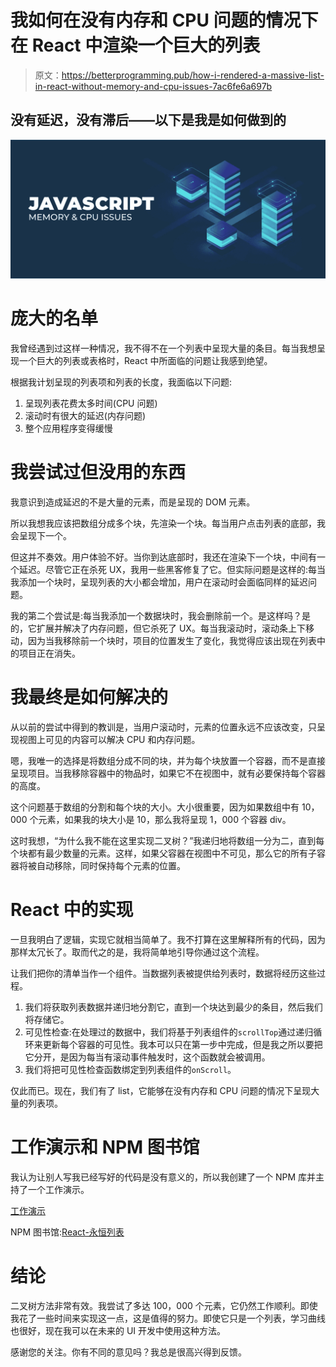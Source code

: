 # 我如何在没有内存和 CPU 问题的情况下在 React 中渲染一个巨大的列表

> 原文：<https://betterprogramming.pub/how-i-rendered-a-massive-list-in-react-without-memory-and-cpu-issues-7ac6fe6a697b>

## 没有延迟，没有滞后——以下是我是如何做到的

![](img/c56860f25020a4ab20f799e4a26a5fb2.png)

# 庞大的名单

我曾经遇到过这样一种情况，我不得不在一个列表中呈现大量的条目。每当我想呈现一个巨大的列表或表格时，React 中所面临的问题让我感到绝望。

根据我计划呈现的列表项和列表的长度，我面临以下问题:

1.  呈现列表花费太多时间(CPU 问题)
2.  滚动时有很大的延迟(内存问题)
3.  整个应用程序变得缓慢

# 我尝试过但没用的东西

我意识到造成延迟的不是大量的元素，而是呈现的 DOM 元素。

所以我想我应该把数组分成多个块，先渲染一个块。每当用户点击列表的底部，我会呈现下一个。

但这并不奏效。用户体验不好。当你到达底部时，我还在渲染下一个块，中间有一个延迟。尽管它正在杀死 UX，我用一些黑客修复了它。但实际问题是这样的:每当我添加一个块时，呈现列表的大小都会增加，用户在滚动时会面临同样的延迟问题。

我的第二个尝试是:每当我添加一个数据块时，我会删除前一个。是这样吗？是的，它扩展并解决了内存问题，但它杀死了 UX。每当我滚动时，滚动条上下移动，因为当我移除前一个块时，项目的位置发生了变化，我觉得应该出现在列表中的项目正在消失。

# 我最终是如何解决的

从以前的尝试中得到的教训是，当用户滚动时，元素的位置永远不应该改变，只呈现视图上可见的内容可以解决 CPU 和内存问题。

嗯，我唯一的选择是将数组分成不同的块，并为每个块放置一个容器，而不是直接呈现项目。当我移除容器中的物品时，如果它不在视图中，就有必要保持每个容器的高度。

这个问题基于数组的分割和每个块的大小。大小很重要，因为如果数组中有 10，000 个元素，如果我的块大小是 10，那么我将呈现 1，000 个容器 div。

这时我想，“为什么我不能在这里实现二叉树？”我递归地将数组一分为二，直到每个块都有最少数量的元素。这样，如果父容器在视图中不可见，那么它的所有子容器将被自动移除，同时保持每个元素的位置。

# React 中的实现

一旦我明白了逻辑，实现它就相当简单了。我不打算在这里解释所有的代码，因为那样太冗长了。取而代之的是，我将简单地引导你通过这个流程。

让我们把你的清单当作一个组件。当数据列表被提供给列表时，数据将经历这些过程。

1.  我们将获取列表数据并递归地分割它，直到一个块达到最少的条目，然后我们将存储它。
2.  可见性检查:在处理过的数据中，我们将基于列表组件的`scrollTop`通过递归循环来更新每个容器的可见性。我本可以只在第一步中完成，但是我之所以要把它分开，是因为每当有滚动事件触发时，这个函数就会被调用。
3.  我们将把可见性检查函数绑定到列表组件的`onScroll`。

仅此而已。现在，我们有了 list，它能够在没有内存和 CPU 问题的情况下呈现大量的列表项。

# 工作演示和 NPM 图书馆

我认为让别人写我已经写好的代码是没有意义的，所以我创建了一个 NPM 库并主持了一个工作演示。

[工作演示](http://react-eternal-list.rinas.in)

NPM 图书馆:[React-永恒列表](https://www.npmjs.com/package/react-eternal-list)

# 结论

二叉树方法非常有效。我尝试了多达 100，000 个元素，它仍然工作顺利。即使我花了一些时间来实现这一点，这是值得的努力。即使它只是一个列表，学习曲线也很好，现在我可以在未来的 UI 开发中使用这种方法。

感谢您的关注。你有不同的意见吗？我总是很高兴得到反馈。